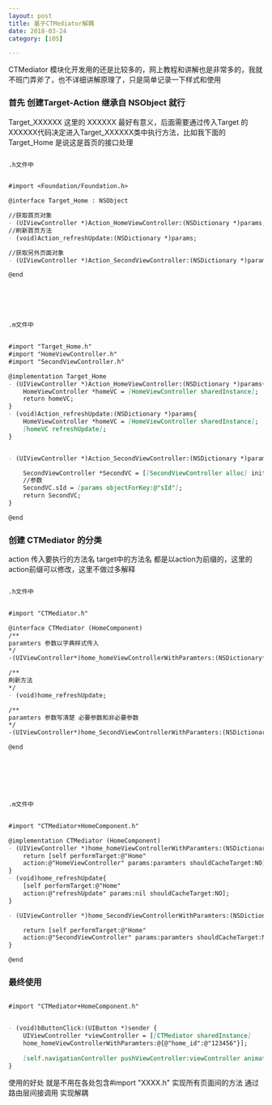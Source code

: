```yaml
---
layout: post
title: 基于CTMediator解耦
date: 2018-03-24
category: [iOS]

---
```


CTMediator 模块化开发用的还是比较多的，网上教程和讲解也是非常多的，我就不班门弄斧了，也不详细讲解原理了，只是简单记录一下样式和使用

###  首先 创建Target-Action   继承自 NSObject 就行

Target_XXXXXX    这里的 XXXXXX 最好有意义，后面需要通过传入Target 的XXXXXX代码决定进入Target_XXXXXX类中执行方法，比如我下面的 Target_Home 是说这是首页的接口处理

```markdown

.h文件中


#import <Foundation/Foundation.h>

@interface Target_Home : NSObject

//获取首页对象
- (UIViewController *)Action_HomeViewController:(NSDictionary *)params;
//刷新首页方法
- (void)Action_refreshUpdate:(NSDictionary *)params;

//获取另外页面对象
- (UIViewController *)Action_SecondViewController:(NSDictionary *)params;

@end






.m文件中


#import "Target_Home.h"
#import "HomeViewController.h"
#import "SecondViewController.h"

@implementation Target_Home
- (UIViewController *)Action_HomeViewController:(NSDictionary *)params{
    HomeViewController *homeVC = [HomeViewController sharedInstance];
    return homeVC;
}
- (void)Action_refreshUpdate:(NSDictionary *)params{
    HomeViewController *homeVC = [HomeViewController sharedInstance];
    [homeVC refreshUpdate];
}


- (UIViewController *)Action_SecondViewController:(NSDictionary *)params{

    SecondViewController *SecondVC = [[SecondViewController alloc] init];
    //参数
    SecondVC.sId = [params objectForKey:@"sId"];
    return SecondVC;
}

@end

```

### 创建 CTMediator 的分类

action 传入要执行的方法名 target中的方法名 都是以action为前缀的，这里的action前缀可以修改，这里不做过多解释

```markdown

.h文件中


#import "CTMediator.h"

@interface CTMediator (HomeComponent)
/**
paramters 参数以字典样式传入
*/
-(UIViewController*)home_homeViewControllerWithParamters:(NSDictionary*)paramters;

/**
刷新方法
*/
- (void)home_refreshUpdate;

/**
paramters 参数写清楚 必要参数和非必要参数
*/
-(UIViewController*)home_SecondViewControllerWithParamters:(NSDictionary*)paramters;

@end







.m文件中


#import "CTMediator+HomeComponent.h"

@implementation CTMediator (HomeComponent)
- (UIViewController *)home_homeViewControllerWithParamters:(NSDictionary *)paramters{
    return [self performTarget:@"Home"
    action:@"HomeViewController" params:paramters shouldCacheTarget:NO];
}
- (void)home_refreshUpdate{
    [self performTarget:@"Home"
    action:@"refreshUpdate" params:nil shouldCacheTarget:NO];
}

- (UIViewController *)home_SecondViewControllerWithParamters:(NSDictionary *)paramters{

    return [self performTarget:@"Home"
    action:@"SecondViewController" params:paramters shouldCacheTarget:NO];
}

@end

```

### 最终使用



```markdown

#import "CTMediator+HomeComponent.h"


- (void)bButtonClick:(UIButton *)sender {
    UIViewController *viewController = [[CTMediator sharedInstance]
    home_homeViewControllerWithParamters:@{@"home_id":@"123456"}];
    
    [self.navigationController pushViewController:viewController animated:YES];
}

```
使用的好处 就是不用在各处包含#import "XXXX.h" 实现所有页面间的方法 通过路由层间接调用 实现解耦








